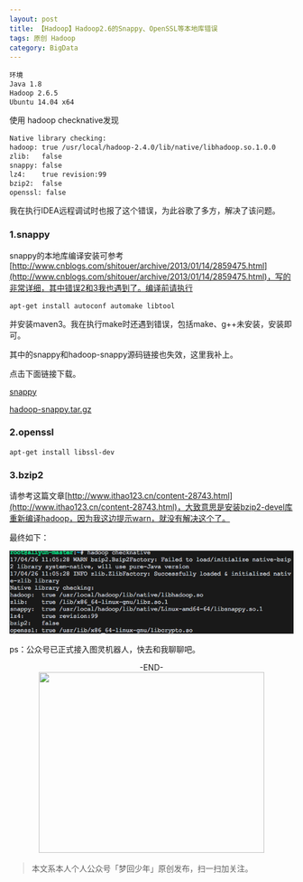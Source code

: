 ```yaml
---
layout: post
title: 【Hadoop】Hadoop2.6的Snappy、OpenSSL等本地库错误
tags: 原创 Hadoop
category: BigData
---
```


```
环境
Java 1.8
Hadoop 2.6.5
Ubuntu 14.04 x64
```

使用 hadoop checknative发现

```
Native library checking:
hadoop: true /usr/local/hadoop-2.4.0/lib/native/libhadoop.so.1.0.0
zlib:   false
snappy: false
lz4:    true revision:99
bzip2:  false
openssl: false
```

我在执行IDEA远程调试时也报了这个错误，为此谷歌了多方，解决了该问题。

### 1.snappy

snappy的本地库编译安装可参考[http://www.cnblogs.com/shitouer/archive/2013/01/14/2859475.html](http://www.cnblogs.com/shitouer/archive/2013/01/14/2859475.html)，写的非常详细，其中错误2和3我也遇到了。编译前请执行

```
apt-get install autoconf automake libtool
```

并安装maven3。我在执行make时还遇到错误，包括make、g++未安装，安装即可。

其中的snappy和hadoop-snappy源码链接也失效，这里我补上。

点击下面链接下载。

[snappy](https://github.com/Lemonjing/dev-repo/blob/master/hadoop/snappy-1.1.1.tar.gz) 

[hadoop-snappy.tar.gz](https://github.com/Lemonjing/dev-repo/blob/master/hadoop/hadoop-snappy.tar.gz)

### 2.openssl

```
apt-get install libssl-dev
```

### 3.bzip2

请参考这篇文章[http://www.ithao123.cn/content-28743.html](http://www.ithao123.cn/content-28743.html)，大致意思是安装bzip2-devel库重新编译hadoop，因为我这边提示warn，就没有解决这个了。

最终如下：

<div align="center">
<img src="/assets/img/tech/hadoopnative.png"/>
</div>

ps：公众号已正式接入图灵机器人，快去和我聊聊吧。

<center>-END-</center>

<div align="center">
<img src="http://7xlkoc.com1.z0.glb.clouddn.com/qrcodenew.jpg" width="400" height="320" />
</div>

> 本文系本人个人公众号「梦回少年」原创发布，扫一扫加关注。